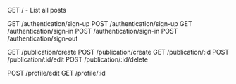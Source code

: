 GET / - List all posts

GET /authentication/sign-up
POST /authentication/sign-up
GET /authentication/sign-in
POST /authentication/sign-in
POST /authentication/sign-out

GET /publication/create
POST /publication/create
GET /publication/:id
POST /publication/:id/edit
POST /publication/:id/delete

POST /profile/edit
GET /profile/:id
